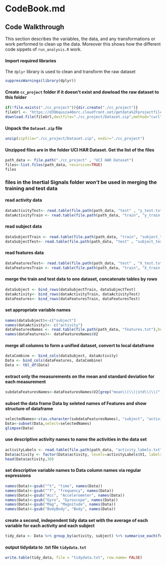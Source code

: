CodeBook.md
================

Code Walkthrough
----------------

This section describes the variables, the data, and any transformations or work performed to clean up the data. Moreover this shows how the different code sippets of `run_analysis.R` work.

#### Import required libraries

The `dplyr` library is used to clean and transform the raw dataset

``` r
suppressWarnings(library(dplyr)) 
```

#### Create `cc_project` folder if it doesn't exist and dowload the raw dataset to this folder

``` r
if(!file.exists("./cc_project")){dir.create("./cc_project")}
fileUrl <- "https://d396qusza40orc.cloudfront.net/getdata%2Fprojectfiles%2FUCI%20HAR%20Dataset.zip"
download.file(fileUrl,destfile="./cc_project/Dataset.zip",method="curl")
```

#### Unpack the `Dataset.zip` file

``` r
unzip(zipfile="./cc_project/Dataset.zip", exdir="./cc_project")
```

#### Unzipped files are in the folder UCI HAR Dataset. Get the list of the files

``` r
path_data <- file.path("./cc_project" , "UCI HAR Dataset")
files<-list.files(path_data, recursive=TRUE)
files
```

### files in the Inertial Signals folder *won't* be used in merging the training and test data

#### read activity data

``` r
dataActivityTest<- read.table(file.path(path_data, "test" , "y_test.txt" ),header = FALSE)
dataActivityTrain <- read.table(file.path(path_data, "train", "y_train.txt"),header = FALSE)
```

#### read subject data

``` r
dataSubjectTrain <- read.table(file.path(path_data, "train", "subject_train.txt"),header = FALSE)
dataSubjectTest<- read.table(file.path(path_data, "test" , "subject_test.txt"),header = FALSE)
```

#### read features data

``` r
dataFeaturesTest<- read.table(file.path(path_data, "test" , "X_test.txt" ),header = FALSE)
dataFeaturesTrain <- read.table(file.path(path_data, "train", "X_train.txt"),header = FALSE)
```

#### merge the train and test data to one dataset, concatenate tables by rows

``` r
dataSubject <- bind_rows(dataSubjectTrain, dataSubjectTest)
dataActivity<- bind_rows(dataActivityTrain, dataActivityTest)
dataFeatures<- bind_rows(dataFeaturesTrain, dataFeaturesTest)
```

#### set appropriate variable names

``` r
names(dataSubject)<-c("subject")
names(dataActivity)<- c("activity")
dataFeaturesNames <- read.table(file.path(path_data, "features.txt"),head=FALSE)
names(dataFeatures)<- dataFeaturesNames$V2
```

#### merge all columns to form a unified dataset, convert to local dataframe

``` r
dataCombine <- bind_cols(dataSubject, dataActivity)
Data <- bind_cols(dataFeatures, dataCombine)
Data <- tbl_df(Data)
```

#### extract only the measurements on the mean and standard deviation for each measurement

``` r
subdataFeaturesNames<-dataFeaturesNames$V2[grep("mean\\(\\)|std\\(\\)", dataFeaturesNames$V2)]
```

#### subset the data frame Data by seleted names of Features and show structure of dataframe

``` r
selectedNames<-c(as.character(subdataFeaturesNames), "subject", "activity" )
Data<-subset(Data,select=selectedNames)
glimpse(Data)
```

#### use descriptive activity names to name the activities in the data set

``` r
activityLabels <- read.table(file.path(path_data, "activity_labels.txt"),header = FALSE)
Data$activity <- factor(Data$activity, levels=activityLabels$V1, labels=activityLabels$V2)
head(Data$activity,30)
```

#### set descriptive variable names to Data column names via regular expressions

``` r
names(Data)<-gsub("^t", "time", names(Data))
names(Data)<-gsub("^f", "frequency", names(Data))
names(Data)<-gsub("Acc", "Accelerometer", names(Data))
names(Data)<-gsub("Gyro", "Gyroscope", names(Data))
names(Data)<-gsub("Mag", "Magnitude", names(Data))
names(Data)<-gsub("BodyBody", "Body", names(Data))
```

#### create a second, independent tidy data set with the average of each variable for each activity and each subject

``` r
tidy_data <- Data %>% group_by(activity, subject) %>% summarise_each(funs(mean))
```

#### output tidydata to .txt file `tidydata.txt`

``` r
write.table(tidy_data, file = "tidydata.txt", row.name= FALSE)
```
